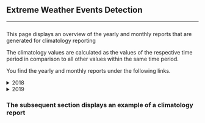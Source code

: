 <h2>Extreme Weather Events Detection</h2>

<hr />

<h3></h3>
<p>This page displays an overview of the yearly and monthly reports that are generated for climatology reporting </p>
<p>The climatology values are calculated as the values of the respective time period in comparison to all other values within the same time period. </p>
<p>You find the yearly and monthly reports under the following links.</p>

<details> <summary> 2018 </summary> 

 </details>

<details> <summary> 2019 </summary> 
<details> <summary> 1 </summary> 
 <br/> <p><a href="./2019_12.md">2019_12.md</a></p> 
 </details><details> <summary> 12 </summary> 
 <br/> <p><a href="./2019_12.md">2019_12.md</a></p> 
 </details>
 </details>

<h3>The subsequent section displays an example of a climatology report</h3>


